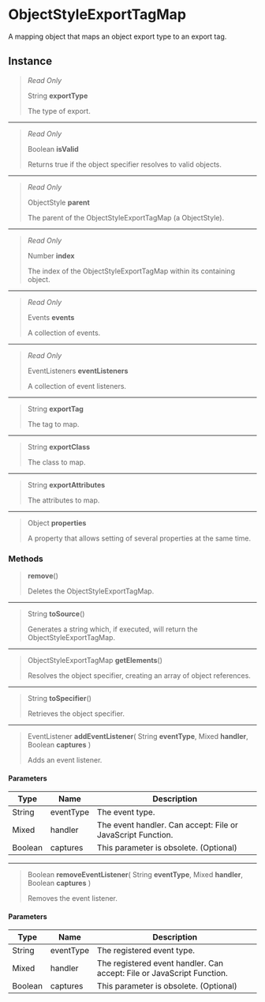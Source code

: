 # ObjectStyleExportTagMap
A mapping object that maps an object export type to an export tag.

## Instance
> *Read Only* 
> 
> String **exportType** 
>
> The type of export.
*** 
> *Read Only* 
> 
> Boolean **isValid** 
>
> Returns true if the object specifier resolves to valid objects.
*** 
> *Read Only* 
> 
> ObjectStyle **parent** 
>
> The parent of the ObjectStyleExportTagMap (a ObjectStyle).
*** 
> *Read Only* 
> 
> Number **index** 
>
> The index of the ObjectStyleExportTagMap within its containing object.
*** 
> *Read Only* 
> 
> Events **events** 
>
> A collection of events.
*** 
> *Read Only* 
> 
> EventListeners **eventListeners** 
>
> A collection of event listeners.
*** 
> String **exportTag** 
>
> The tag to map.
*** 
> String **exportClass** 
>
> The class to map.
*** 
> String **exportAttributes** 
>
> The attributes to map.
*** 
> Object **properties** 
>
> A property that allows setting of several properties at the same time.

### Methods
> **remove**()
> 
> Deletes the ObjectStyleExportTagMap.
*** 
> String **toSource**()
> 
> Generates a string which, if executed, will return the ObjectStyleExportTagMap.
*** 
> ObjectStyleExportTagMap **getElements**()
> 
> Resolves the object specifier, creating an array of object references.
*** 
> String **toSpecifier**()
> 
> Retrieves the object specifier.
*** 
> EventListener **addEventListener**( String **eventType**, Mixed **handler**, Boolean **captures** )
> 
> Adds an event listener.
#### Parameters
| Type | Name | Description |
|---|---|---|
| String | eventType | The event type. |
| Mixed | handler | The event handler. Can accept: File or JavaScript Function. |
| Boolean | captures | This parameter is obsolete. (Optional) |

*** 
> Boolean **removeEventListener**( String **eventType**, Mixed **handler**, Boolean **captures** )
> 
> Removes the event listener.
#### Parameters
| Type | Name | Description |
|---|---|---|
| String | eventType | The registered event type. |
| Mixed | handler | The registered event handler. Can accept: File or JavaScript Function. |
| Boolean | captures | This parameter is obsolete. (Optional) |


